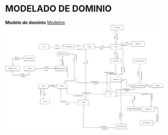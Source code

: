 # MODELADO DE DOMINIO

**Modelo de dominio** 
	[Modelos](https://app.diagrams.net/#G1biPMACpC6PVnlxnaMcAy8FE57Oh2dilD)
	<br>
	<img src="Images\Modelo-Dominio/ModeloDominio.png" alt="Modelo Dominio" width="2000">

  

